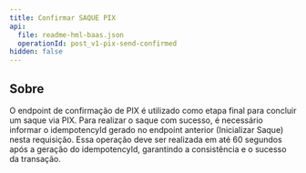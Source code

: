 ```yaml
---
title: Confirmar SAQUE PIX
api:
  file: readme-hml-baas.json
  operationId: post_v1-pix-send-confirmed
hidden: false
---
```

## Sobre

O endpoint de confirmação de PIX é utilizado como etapa final para concluir um saque via PIX. Para realizar o saque com sucesso, é necessário informar o idempotencyId gerado no endpoint anterior (Inicializar Saque) nesta requisição. Essa operação deve ser realizada em até 60 segundos após a geração do idempotencyId, garantindo a consistência e o sucesso da transação.